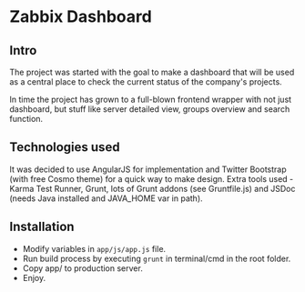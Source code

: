Zabbix Dashboard
========================
**Intro**
------
The project was started with the goal to make a dashboard that will be used as a central place to check the current status of the company's projects.   

In time the project has grown to a full-blown frontend wrapper with not just dashboard, but stuff like server detailed view, groups overview and search function.     

**Technologies used**
------
It was decided to use AngularJS for implementation and Twitter Bootstrap (with free Cosmo theme) for a quick way to make design. Extra tools used - Karma Test Runner, Grunt, lots of Grunt addons (see Gruntfile.js) and JSDoc (needs Java installed and JAVA_HOME var in path).  

**Installation**
------
- Modify variables in `app/js/app.js` file. 
- Run build process by executing `grunt` in terminal/cmd in the root folder. 
- Copy app/ to production server.
- Enjoy.
